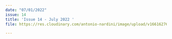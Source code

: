 ```yaml
---
date: "07/01/2022"
issue: 14
title: 'Issue 14 - July 2022 '
file: https://res.cloudinary.com/antonio-nardini/image/upload/v1661627670/Upton%20Times/Issue_14_Upton_July_2022_Upton_Times_VP2_A4_web_wovpj2.pdf

---
```

